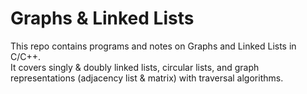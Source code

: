 # Graphs & Linked Lists

This repo contains programs and notes on Graphs and Linked Lists in C/C++.  
It covers singly & doubly linked lists, circular lists, and graph representations (adjacency list & matrix) with traversal algorithms.
